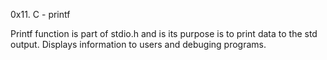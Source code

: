 0x11. C - printf

Printf function is part of stdio.h and is its purpose is to print data to the std output.
Displays information to users and debuging programs.


